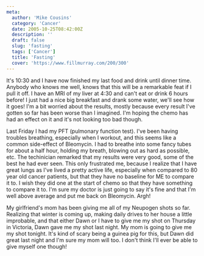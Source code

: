 ```yaml
---
meta:
  author: 'Mike Cousins'
  category: 'Cancer'
  date: 2005-10-25T08:42:00Z
  description: ''
  draft: false
  slug: 'fasting'
  tags: ['Cancer']
  title: 'Fasting'
  cover: 'https://www.fillmurray.com/200/300'
---
```


It's 10:30 and I have now finished my last food and drink until dinner time.
Anybody who knows me well, knows that this will be a remarkable feat if I pull
it off. I have an MRI of my liver at 4:30 and can't eat or drink 6 hours before!
I just had a nice big breakfast and drank some water, we'll see how it goes! I'm
a bit worried about the results, mostly because every result I've gotten so far
has been worse than I imagined. I'm hoping the chemo has had an effect on it and
it's not looking too bad though.

Last Friday I had my PFT (pulmonary function test). I've been having troubles
breathing, especially when I workout, and this seems like a common side-effect
of Bleomycin. I had to breathe into some fancy tubes for about a half hour,
holding my breath, blowing out as hard as possible, etc. The techinician
remarked that my results were very good, some of the best he had ever seen. This
only frustrated me, because I realize that I have great lungs as I've lived a
pretty active life, especially when compared to 80 year old cancer patients, but
that they have no baseline for ME to compare it to. I wish they did one at the
start of chemo so that they have something to compare it to. I'm sure my doctor
is just going to say it's fine and that I'm well above average and put me back
on Bleomycin. Argh!

My girlfriend's mom has been giving me all of my Neupogen shots so far.
Realizing that winter is coming up, making daily drives to her house a little
improbable, and that either Dawn or I have to give me my shot on Thursday in
Victoria, Dawn gave me my shot last night. My mom is going to give me my shot
tonight. It's kind of scary being a guinea pig for this, but Dawn did great last
night and I'm sure my mom will too. I don't think I'll ever be able to give
myself one though!
